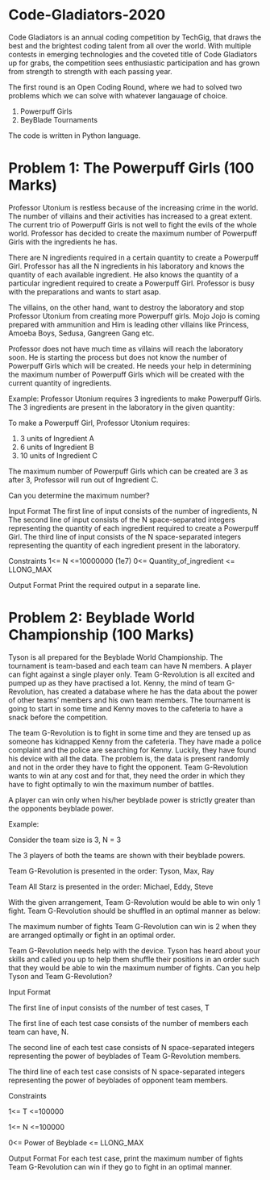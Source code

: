 # Code-Gladiators-2020
Code Gladiators is an annual coding competition by TechGig, that draws the best and the brightest coding talent from all over the world. With multiple contests in emerging technologies and the coveted title of Code Gladiators up for grabs, the competition sees enthusiastic participation and has grown from strength to strength with each passing year.

The first round is an Open Coding Round, where we had to solved two problems which we can solve with whatever langauage of choice.
1.	Powerpuff Girls 
2.	BeyBlade Tournaments 


The code is written in Python language.

# Problem 1: The Powerpuff Girls (100 Marks)

Professor Utonium is restless because of the increasing crime in the world. The number of villains and their activities has increased to a great extent. The current trio of Powerpuff Girls is not well to fight the evils of the whole world. Professor has decided to create the maximum number of Powerpuff Girls with the ingredients he has.

There are N ingredients required in a certain quantity to create a Powerpuff Girl. Professor has all the N ingredients in his laboratory and knows the quantity of each available ingredient. He also knows the quantity of a particular ingredient required to create a Powerpuff Girl. Professor is busy with the preparations and wants to start asap.

The villains, on the other hand, want to destroy the laboratory and stop Professor Utonium from creating more Powerpuff girls. Mojo Jojo is coming prepared with ammunition and Him is leading other villains like Princess, Amoeba Boys, Sedusa, Gangreen Gang etc.

Professor does not have much time as villains will reach the laboratory soon. He is starting the process but does not know the number of Powerpuff Girls which will be created. He needs your help in determining the maximum number of Powerpuff Girls which will be created with the current quantity of ingredients. 

Example:
Professor Utonium requires 3 ingredients to make Powerpuff Girls. The 3 ingredients are present in the laboratory in the given quantity:

 
To make a Powerpuff Girl, Professor Utonium requires:
1.	3 units of Ingredient A
2.	6 units of Ingredient B
3.	10 units of Ingredient C

The maximum number of Powerpuff Girls which can be created are 3 as after 3, Professor will run out of Ingredient C.

Can you determine the maximum number?

Input Format
The first line of input consists of the number of ingredients, N
The second line of input consists of the N space-separated integers representing the quantity of each ingredient required to create a Powerpuff Girl.
The third line of input consists of the N space-separated integers representing the quantity of each ingredient present in the laboratory.


Constraints
1<= N <=10000000 (1e7)
0<= Quantity_of_ingredient <= LLONG_MAX 

Output Format
Print the required output in a separate line.

# Problem 2: Beyblade World Championship (100 Marks)

Tyson is all prepared for the Beyblade World Championship. The tournament is team-based and each team can have N members. A player can fight against a single player only. Team G-Revolution is all excited and pumped up as they have practised a lot. Kenny, the mind of team G-Revolution, has created a database where he has the data about the power of other teams’ members and his own team members. The tournament is going to start in some time and Kenny moves to the cafeteria to have a snack before the competition.

The team G-Revolution is to fight in some time and they are tensed up as someone has kidnapped Kenny from the cafeteria. They have made a police complaint and the police are searching for Kenny. Luckily, they have found his device with all the data. The problem is, the data is present randomly and not in the order they have to fight the opponent. Team G-Revolution wants to win at any cost and for that, they need the order in which they have to fight optimally to win the maximum number of battles.

A player can win only when his/her beyblade power is strictly greater than the opponents beyblade power.

Example: 

Consider the team size is 3, N = 3


The 3 players of both the teams are shown with their beyblade powers.

Team G-Revolution is presented in the order: Tyson, Max, Ray

Team All Starz is presented in the order: Michael, Eddy, Steve

With the given arrangement, Team G-Revolution would be able to win only 1 fight. Team G-Revolution should be shuffled in an optimal manner as below:

The maximum number of fights Team G-Revolution can win is 2 when they are arranged optimally or fight in an optimal order.

Team G-Revolution needs help with the device. Tyson has heard about your skills and called you up to help them shuffle their positions in an order such that they would be able to win the maximum number of fights. Can you help Tyson and Team G-Revolution?

Input Format 

The first line of input consists of the number of test cases, T

The first line of each test case consists of the number of members each team can have, N.

The second line of each test case consists of N space-separated integers representing the power of beyblades of Team G-Revolution members.

The third line of each test case consists of N space-separated integers representing the power of beyblades of opponent team members.

Constraints 

1<= T <=100000

1<= N <=100000 

0<= Power of Beyblade <= LLONG_MAX 

Output Format
For each test case, print the maximum number of fights Team G-Revolution can win if they go to fight in an optimal manner.

